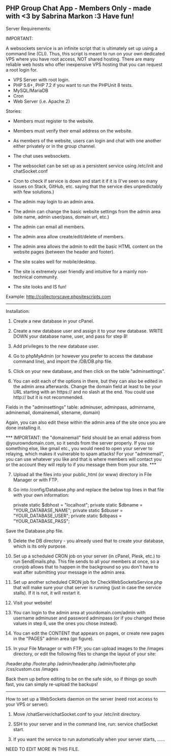 PHP Group Chat App - Members Only - made with <3 by Sabrina Markon :3 Have fun!
------------------------------------------------------------------------------------

Server Requirements:

IMPORTANT: 

A websockets service is an infinite script that is ultimately set
up using a command line (CLI).
Thus, this script is meant to run on your own dedicated VPS where you have root access, NOT shared hosting.
There are many reliable web hosts who offer inexpensive VPS hosting that you can request a root login for.

- VPS Server with root login.
- PHP 5.6+, PHP 7.2 if you want to run the PHPUnit 8 tests.
- MySQL/MariaDB
- Cron
- Web Server (i.e. Apache 2)

Stories:

- Members must register to the website.

- Members must verify their email address on the website.

- As members of the website, users can login and chat with one another either privately or in the group channel.

- The chat uses websockets.

- The websocket can be set up as a persistent service using /etc/init and chatSocket.conf

- Cron to check if service is down and start it if it is (I've seen so many issues on Stack, GitHub, etc. saying that the service dies unpredictably with few solutions.)

- The admin may login to an admin area.

- The admin can change the basic website settings from the admin area (site name, admin user/pass, domain url, etc.)

- The admin can email all members.

- The admin area allow create/edit/delete of members.

- The admin area allows the admin to edit the basic HTML content on the website pages (between the header and footer).

- The site scales well for mobile/desktop.

- The site is extremely user friendly and intuitive for a mainly non-technical community.

- The site looks and IS fun!

Example: http://collectorscave.phpsitescripts.com

------------------------------------------------------------------------------------

Installation:

1) Create a new database in your cPanel.

2) Create a new database user and assign it to your new database. WRITE DOWN your database name, user, and pass for step 8!

3) Add privileges to the new database user.

4) Go to phpMyAdmin (or however you prefer to access the database command line), and import the /DB/DB.php file.

5) Click on your new database, and then click on the table "adminsettings".

6) You can edit each of the options in there, but they can also be edited in the admin area afterwards. Change the domain field
at least to be your URL starting with an https:// and no slash at the end. You could use http:// but it is not recommended.

Fields in the "adminsettings" table: adminuser, adminpass, adminname, adminemail, domainemail, sitename, domain)

Again, you can also edit these within the admin area of the site once you are done installing it.

*** IMPORTANT: the "domainemail" field should be an email address from @yourowndomain.com, so it sends from the server properly. If you use
something else, like gmail etc., you would need to open your server to relaying, which makes it vulnerable to spam attacks! For your "adminemail", 
you can use whatever you like and that is where members will contact you or the account they will reply to if you message them from your site. ***

7) Upload all the files into your public_html (or www) directory in File Manager or with FTP.

8) Go into /config/Database.php and replace the below top lines in that file with your own information:

	private static $dbhost = "localhost";
	private static $dbname = "YOUR_DATABASE_NAME";
	private static $dbuser = "YOUR_DATABASE_USER";
	private static $dbpass = "YOUR_DATABASE_PASS";

Save the Database.php file.

9) Delete the DB directory - you already used that to create your database, which is its only purpose.

10) Set up a scheduled CRON job on your server (in cPanel, Plesk, etc.) to run SendEmails.php. This file sends to all your members at once,
so a cronjob allows that to happen in the background so you don't have to wait after submitting your message in the admin area.

11) Set up another scheduled CRON job for CheckWebSocketsService.php that will make sure your chat server is running (just in case the service stalls). 
If it is not, it will restart it.

12) Visit your website!

13) You can login to the admin area at yourdomain.com/admin with username adminuser and password adminpass (or if you changed these values in step 6,
use the ones you chose instead).

14) You can edit the CONTENT that appears on pages, or create new pages in the "PAGES" admin area (go figure).

15) In your File Manager or with FTP, you can upload images to the /images directory, or edit the following files to change the layout of your site:

/header.php
/footer.php
/admin/header.php
/admin/footer.php
/css/custom.css
/images

Back them up before editing to be on the safe side, so if things go south fast, you can simply re-upload the backups!

------------------------------------------------------------------------------------

How to set up a WebSockets daemon on the server (need root access to your VPS or server):

1) Move /chatServer/chatSocket.conf to your /etc/init directory.

2) SSH to your server and in the command line, run: service chatSocket start.

3) If you want the service to run automatically when your server starts, ......

NEED TO EDIT MORE IN THIS FILE.